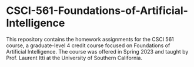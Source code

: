 # CSCI-561-Foundations-of-Artificial-Intelligence

This repository contains the homework assignments for the CSCI 561 course, a graduate-level 4 credit course focused on Foundations of Artificial Intelligence. The course was offered in Spring 2023 and taught by Prof. Laurent Itti at the University of Southern California.
